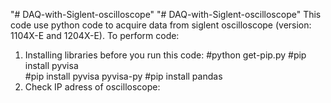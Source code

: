 "# DAQ-with-Siglent-oscilloscope" 
"# DAQ-with-Siglent-oscilloscope" 
This code use python code to acquire data from siglent oscilloscope (version: 1104X-E and 1204X-E). 
To perform code:
1) Installing libraries before you run this code:
  #python get-pip.py 
  #pip install pyvisa  
  #pip install pyvisa pyvisa-py 
  #pip install pandas
2) Check IP adress of oscilloscope:
   

